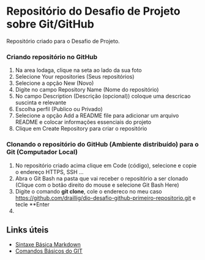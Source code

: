 # Repositório do Desafio de Projeto sobre Git/GitHub

Repositório criado para o Desafio de Projeto.

### Criando repositório no GitHub
1. Na area lodaga, clique na seta ao lado da sua foto
2. Selecione Your repositories (Seus repositórios)
3. Selecione a opção New (Novo)
4. Digite no campo Repository Name (Nome do repositório)
5. No campo Description (Descrição (opcional)) coloque uma descricao suscinta e relevante
6. Escolha perfil (Publico ou Privado)
7. Selecione a opção Add a README file para adicionar um arquivo README e colocar informações essenciais do projeto
8. Clique em Create Repository para criar o repositório

### Clonando o repositório do GitHub (Ambiente distribuído) para o Git (Computador Local)

1. No repositório criado acima clique em Code (código), selecione e copie o endereço HTTPS, SSH ...
2. Abra o Git Bash na pasta que vai receber o repositório a ser clonado (Clique com o botão direito do mouse e selecione Git Bash Here)
3. Digite o comando **git clone**, cole o endereco no meu caso https://github.com/draillig/dio-desafio-github-primeiro-repositorio.git e tecle **Enter
4. 

## Links úteis

- [Sintaxe Básica Markdown](https://www.markdownguide.org/basic-syntax/)
- [Comandos Básicos do GIT](https://comandosgit.github.io/)
